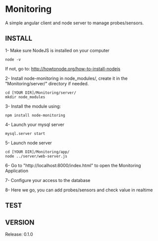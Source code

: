 Monitoring
==========

A simple angular client and node server to manage probes/sensors.

INSTALL
-------

1- Make sure NodeJS is installed on your computer

    node -v
    
If not, go to: http://howtonode.org/how-to-install-nodejs

2- Install node-monitoring in node_modules/, create it in the "Monitoring/server/" directory if needed.

    cd [YOUR DIR]/Monitoring/server/
    mkdir node_modules
    
3- Install the module using: 

    npm install node-monitoring
    
4- Launch your mysql server

    mysql.server start
    
5- Launch node server

    cd [YOUR DIR]/Monitoring/app/
    node ../server/web-server.js
            
6- Go to "http://localhost:8000/index.html" to open the Monitoring Application

7- Configure your access to the database

8- Here we go, you can add probes/sensors and check value in realtime

TEST
----

VERSION
------
Release: 0.1.0

